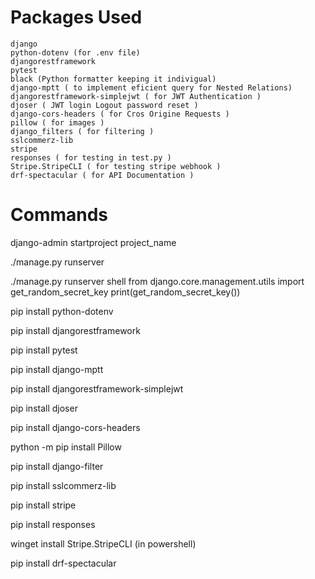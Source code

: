# Packages Used
    django
    python-dotenv (for .env file)
    djangorestframework
    pytest
    black (Python formatter keeping it indivigual)
    django-mptt ( to implement eficient query for Nested Relations)
    djangorestframework-simplejwt ( for JWT Authentication )
    djoser ( JWT login Logout password reset )
    django-cors-headers ( for Cros Origine Requests )
    pillow ( for images )
    django_filters ( for filtering )
    sslcommerz-lib  
    stripe
    responses ( for testing in test.py )
    Stripe.StripeCLI ( for testing stripe webhook )
    drf-spectacular ( for API Documentation )


# Commands
django-admin startproject project_name

./manage.py runserver

./manage.py runserver shell
from django.core.management.utils import get_random_secret_key
print(get_random_secret_key())

pip install python-dotenv

pip install djangorestframework

pip install pytest

pip install django-mptt

pip install djangorestframework-simplejwt

pip install djoser

pip install django-cors-headers

python -m pip install Pillow

pip install django-filter

pip install sslcommerz-lib

pip install stripe

pip install responses

winget install Stripe.StripeCLI (in powershell)

pip install drf-spectacular